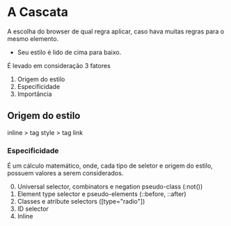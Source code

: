 # A Cascata
A escolha do browser de qual regra aplicar, caso hava muitas regras para o mesmo elemento.

* Seu estilo é lido de cima para baixo.

É levado em consideração 3 fatores
1. Origem do estilo
2. Especificidade
3. Importância

## Origem do estilo
inline > tag style > tag link

### Especificidade
É um cálculo matemático, onde, cada tipo de seletor e origem do estilo, possuem valores a serem considerados.

0. Universal selector, combinators e negation pseudo-class (:not())
1. Element type selector e pseudo-elements (::before, ::after)
10. Classes e atribute selectors ([type="radio"])
100. ID selector
1000. Inline
